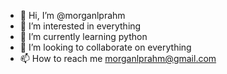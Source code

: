 - 👋 Hi, I’m @morganlprahm
- 👀 I’m interested in everything
- 🌱 I’m currently learning python
- 💞️ I’m looking to collaborate on everything
- 📫 How to reach me morganlprahm@gmail.com

<!---
morganlprahm/morganlprahm is a ✨ special ✨ repository because its `README.md` (this file) appears on your GitHub profile.
You can click the Preview link to take a look at your changes.
--->
